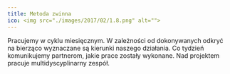 ```yaml
---
title: Metoda zwinna
ico: <img src="./images/2017/02/1.8.png" alt="">
---
```

Pracujemy w cyklu miesięcznym. W zależności od dokonywanych odkryć na bierząco wyznaczane są kierunki naszego działania. Co tydzień komunikujemy partnerom, jakie prace zostały wykonane. Nad projektem pracuje multidyscyplinarny zespół.
